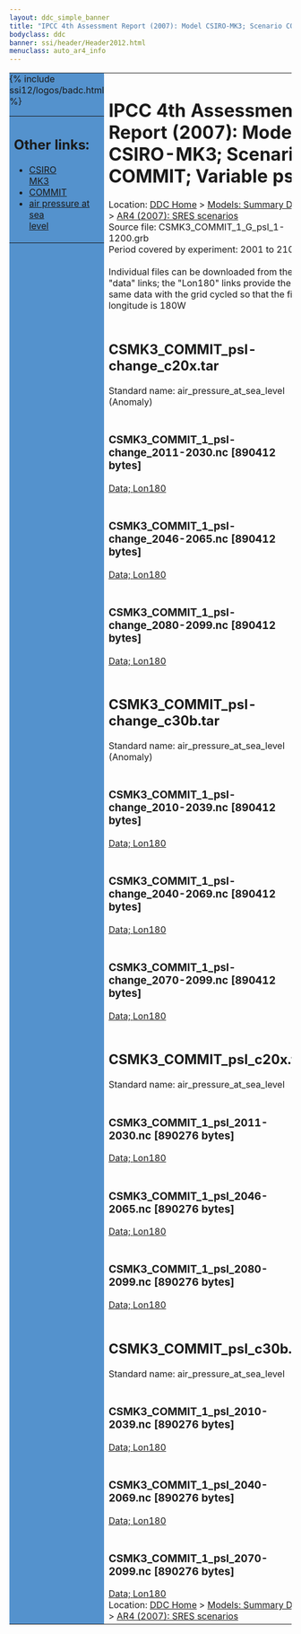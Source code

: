 ```yaml
---
layout: ddc_simple_banner
title: "IPCC 4th Assessment Report (2007): Model CSIRO-MK3; Scenario COMMIT; Variable psl"
bodyclass: ddc
banner: ssi/header/Header2012.html
menuclass: auto_ar4_info
---
```



<table width="100%" border="0" cellspacing="0" cellpadding="0" style="border-collapse: collapse;">
<tr style="margin:0;padding:0;border:0;">
<td style="margin:0;padding:0;border:0;height:1pt;width:150pt;background:#5492CD;" valign="top" >

<div id="lh-col2" class="auto_ar4_info">
<table class="menumain" bgcolor="#5492CD" cellspacing="0" width="100%" border="0">
<tr><td>
<h2> Other links:</h2>
<ul>
<li><a href="/auto/ar4/model-CSIRO-MK3.html">CSIRO<br/>MK3</a></li>
<li><a href="/auto/ar4/scenario-COMMIT.html">COMMIT</a></li>
<li><a href="/auto/ar4/var-air_pressure_at_sea_level.html">air pressure at sea<br/> level</a></li>
</ul>
</td></tr>
{% include ssi12/logos/badc.html %}
</table>
</div>
</td>
<td><h1>IPCC 4th Assessment Report (2007): Model CSIRO-MK3; Scenario COMMIT; Variable psl</h1>

<!-- Breadcrumb1 -->
<div id="breadcrumb1" align="left">
Location: <a href="/index.html">DDC Home</a> > <a href="/sim/gcm_clim/">Models: Summary Data</a>
> <a href="/sim/gcm_clim/SRES_AR4/index.html">AR4 (2007): SRES scenarios</a>
</div>
<!-- End of Breadcrumb1 -->Source file: CSMK3_COMMIT_1_G_psl_1-1200.grb
<br/>
Period covered by experiment: 2001 to 2100<br/>
<br/>Individual files can be downloaded from the "data" links; the "Lon180" links provide the same data
         with the grid cycled so that the first longitude is 180W<br/>
<br/><h2>CSMK3_COMMIT_psl-change_c20x.tar</h2>
Standard name: air_pressure_at_sea_level (Anomaly)<br>
<br/><h3>CSMK3_COMMIT_1_psl-change_2011-2030.nc [890412 bytes]</h3>
<a href="/cgi-bin/downl/ar4_nc/psl/CSMK3_COMMIT_1_psl-change_2011-2030.nc">Data; </a><a href="/cgi-bin/downl/ar4_nc/psl/CSMK3_COMMIT_1_psl-change_2011-2030.cyto180.nc"> Lon180</a><br/>
<br/><h3>CSMK3_COMMIT_1_psl-change_2046-2065.nc [890412 bytes]</h3>
<a href="/cgi-bin/downl/ar4_nc/psl/CSMK3_COMMIT_1_psl-change_2046-2065.nc">Data; </a><a href="/cgi-bin/downl/ar4_nc/psl/CSMK3_COMMIT_1_psl-change_2046-2065.cyto180.nc"> Lon180</a><br/>
<br/><h3>CSMK3_COMMIT_1_psl-change_2080-2099.nc [890412 bytes]</h3>
<a href="/cgi-bin/downl/ar4_nc/psl/CSMK3_COMMIT_1_psl-change_2080-2099.nc">Data; </a><a href="/cgi-bin/downl/ar4_nc/psl/CSMK3_COMMIT_1_psl-change_2080-2099.cyto180.nc"> Lon180</a><br/>
<br/><h2>CSMK3_COMMIT_psl-change_c30b.tar</h2>
Standard name: air_pressure_at_sea_level (Anomaly)<br>
<br/><h3>CSMK3_COMMIT_1_psl-change_2010-2039.nc [890412 bytes]</h3>
<a href="/cgi-bin/downl/ar4_nc/psl/CSMK3_COMMIT_1_psl-change_2010-2039.nc">Data; </a><a href="/cgi-bin/downl/ar4_nc/psl/CSMK3_COMMIT_1_psl-change_2010-2039.cyto180.nc"> Lon180</a><br/>
<br/><h3>CSMK3_COMMIT_1_psl-change_2040-2069.nc [890412 bytes]</h3>
<a href="/cgi-bin/downl/ar4_nc/psl/CSMK3_COMMIT_1_psl-change_2040-2069.nc">Data; </a><a href="/cgi-bin/downl/ar4_nc/psl/CSMK3_COMMIT_1_psl-change_2040-2069.cyto180.nc"> Lon180</a><br/>
<br/><h3>CSMK3_COMMIT_1_psl-change_2070-2099.nc [890412 bytes]</h3>
<a href="/cgi-bin/downl/ar4_nc/psl/CSMK3_COMMIT_1_psl-change_2070-2099.nc">Data; </a><a href="/cgi-bin/downl/ar4_nc/psl/CSMK3_COMMIT_1_psl-change_2070-2099.cyto180.nc"> Lon180</a><br/>
<br/><h2>CSMK3_COMMIT_psl_c20x.tar</h2>
Standard name: air_pressure_at_sea_level<br>
<br/><h3>CSMK3_COMMIT_1_psl_2011-2030.nc [890276 bytes]</h3>
<a href="/cgi-bin/downl/ar4_nc/psl/CSMK3_COMMIT_1_psl_2011-2030.nc">Data; </a><a href="/cgi-bin/downl/ar4_nc/psl/CSMK3_COMMIT_1_psl_2011-2030.cyto180.nc"> Lon180</a><br/>
<br/><h3>CSMK3_COMMIT_1_psl_2046-2065.nc [890276 bytes]</h3>
<a href="/cgi-bin/downl/ar4_nc/psl/CSMK3_COMMIT_1_psl_2046-2065.nc">Data; </a><a href="/cgi-bin/downl/ar4_nc/psl/CSMK3_COMMIT_1_psl_2046-2065.cyto180.nc"> Lon180</a><br/>
<br/><h3>CSMK3_COMMIT_1_psl_2080-2099.nc [890276 bytes]</h3>
<a href="/cgi-bin/downl/ar4_nc/psl/CSMK3_COMMIT_1_psl_2080-2099.nc">Data; </a><a href="/cgi-bin/downl/ar4_nc/psl/CSMK3_COMMIT_1_psl_2080-2099.cyto180.nc"> Lon180</a><br/>
<br/><h2>CSMK3_COMMIT_psl_c30b.tar</h2>
Standard name: air_pressure_at_sea_level<br>
<br/><h3>CSMK3_COMMIT_1_psl_2010-2039.nc [890276 bytes]</h3>
<a href="/cgi-bin/downl/ar4_nc/psl/CSMK3_COMMIT_1_psl_2010-2039.nc">Data; </a><a href="/cgi-bin/downl/ar4_nc/psl/CSMK3_COMMIT_1_psl_2010-2039.cyto180.nc"> Lon180</a><br/>
<br/><h3>CSMK3_COMMIT_1_psl_2040-2069.nc [890276 bytes]</h3>
<a href="/cgi-bin/downl/ar4_nc/psl/CSMK3_COMMIT_1_psl_2040-2069.nc">Data; </a><a href="/cgi-bin/downl/ar4_nc/psl/CSMK3_COMMIT_1_psl_2040-2069.cyto180.nc"> Lon180</a><br/>
<br/><h3>CSMK3_COMMIT_1_psl_2070-2099.nc [890276 bytes]</h3>
<a href="/cgi-bin/downl/ar4_nc/psl/CSMK3_COMMIT_1_psl_2070-2099.nc">Data; </a><a href="/cgi-bin/downl/ar4_nc/psl/CSMK3_COMMIT_1_psl_2070-2099.cyto180.nc"> Lon180</a><br/>
<!-- Breadcrumb2 -->
<div id="breadcrumb2" align="left">
Location: <a href="/index.html">DDC Home</a> > <a href="/sim/gcm_clim/">Models: Summary Data</a>
> <a href="/sim/gcm_clim/SRES_AR4/index.html">AR4 (2007): SRES scenarios</a>
</div>
<!-- End of Breadcrumb2 --></td></tr></table>

